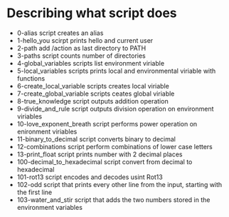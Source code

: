 # Describing what script does
- 0-alias script creates an alias
- 1-hello_you scirpt prints hello and current user
- 2-path add /action as last directory to PATH
- 3-paths script counts number of directories
- 4-global_variables scripts list environment viriable
- 5-local_variables scripts prints local and environmental viriable with functions
- 6-create_local_variable scripts creates local viriable
- 7-create_global_variable scripts ceates global viriable
- 8-true_knowledge script outputs addition operation
- 9-divide_and_rule script outputs division operation on environment viriables
- 10-love_exponent_breath script performs power operation on enironment viriables
- 11-binary_to_decimal script converts binary to decimal
- 12-combinations  script perform combinations of lower case letters
- 13-print_float script prints number with 2 decimal places
- 100-decimal_to_hexadecimal script convert from decimal to hexadecimal
- 101-rot13 script encodes and decodes usint Rot13
- 102-odd script that prints every other line from the input, starting with the first line 
- 103-water_and_stir script that adds the two numbers stored in the environment variables 
